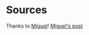 # Sources

Thanks to [Miguel](https://github.com/miguelrodriguezp99)!
[Miguel's post](https://dev.to/miguelrodriguezp99/frontend-resources-1dl4)
